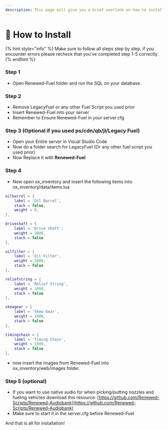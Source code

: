 ```yaml
---
description: This page will give you a brief overlook on how to install this resource
---
```


# 📄 How to Install

{% hint style="info" %}
Make sure to follow all steps step by step, if you encounter errors please recheck that you've completed step 1-5 correctly.
{% endhint %}

### Step 1

* Open Renewed-Fuel folder and run the SQL on your database.

### Step 2

* Remove LegacyFuel or any other Fuel Script you used prior
* Insert Renewed-Fuel into your server
* Remember to Ensure Renewed-Fuel in your server.cfg

### Step 3 (Optional if you used ps/cdn/qb/jl/Legacy Fuel)

* Open your Entire server in Visual Studio Code
* Now do a folder search for LegacyFuel (Or any other fuel script you used prior)
* Now Replace it with **Renewed-Fuel**

### Step 4

* Now open ox\_inventory and insert the following items into ox\_inventory/data/items.lua

```lua
oilbarrel = {
	label = 'Oil Barrel',
	stack = false,
	weight = 0,
},

driveshaft = {
	label = 'Drive Shaft',
	weight = 1000,
	stack = false
},

oilfilter = {
	label = 'Oil Filter',
	weight = 1000,
	stack = false
},

reliefstring = {
	label = 'Relief String',
	weight = 1000,
	stack = false
},

skewgear = {
	label = 'Skew Gear',
	weight = 1000,
	stack = false
},

timingchain = {
	label = 'Timing Chain',
	weight = 1000,
	stack = false
},
```

* now insert the images from Renewed-Fuel into ox\_inventory/web/images folder.

### Step 5 (optional)

* If you want to use native audio for when picking/putting nozzles and fueling vehicles download this resource: [https://github.com/Renewed-Scripts/Renewed-Audiobank](https://github.com/Renewed-Scripts/Renewed-Audiobank)
* Make sure to start it in the server.cfg before Renewed-Fuel

And that is all for installation!

